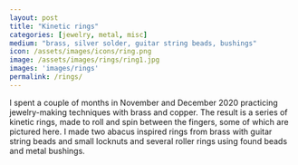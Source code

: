 ```yaml
---
layout: post
title: "Kinetic rings"
categories: [jewelry, metal, misc]
medium: "brass, silver solder, guitar string beads, bushings"
icon: /assets/images/icons/ring.png
image: /assets/images/rings/ring1.jpg
images: 'images/rings'
permalink: /rings/
---
```

I spent a couple of months in November and December 2020 practicing jewelry-making techniques with brass and copper. The result is a series of kinetic rings, made to roll and spin between the fingers, some of which are pictured here. I made two abacus inspired rings from brass with guitar string beads and small locknuts and several roller rings using found beads and metal bushings. 